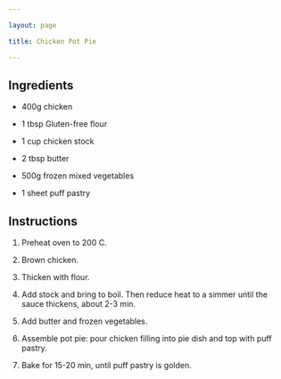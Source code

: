 ```yaml
---

layout: page

title: Chicken Pot Pie

---
```


## Ingredients

* 400g chicken

* 1 tbsp Gluten-free flour

* 1 cup chicken stock

* 2 tbsp butter

* 500g frozen mixed vegetables

* 1 sheet puff pastry

## Instructions

1. Preheat oven to 200 C.

2. Brown chicken.

3. Thicken with flour.

4. Add stock and bring to boil. Then reduce heat to a simmer until the sauce thickens, about 2-3 min.

5. Add butter and frozen vegetables.

6. Assemble pot pie: pour chicken filling into pie dish and top with puff pastry.

7. Bake for 15-20 min, until puff pastry is golden.
